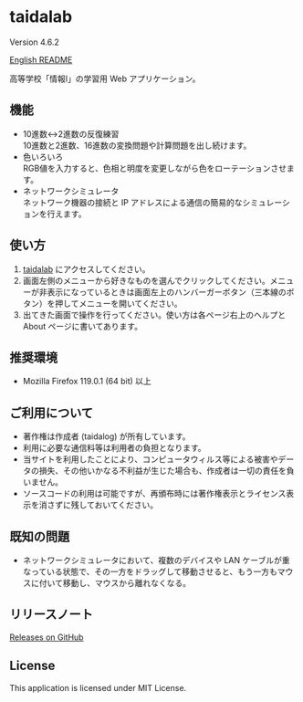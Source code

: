 # taidalab

Version 4.6.2

[English README](README.md)

高等学校「情報&#8544;」の学習用 Web アプリケーション。


## 機能

- 10進数↔2進数の反復練習  
    10進数と2進数、16進数の変換問題や計算問題を出し続けます。
- 色いろいろ  
    RGB値を入力すると、色相と明度を変更しながら色をローテーションさせます。
- ネットワークシミュレータ  
    ネットワーク機器の接続と IP アドレスによる通信の簡易的なシミュレーションを行えます。


## 使い方

1. [taidalab](http://taidalog.html.xdomain.jp/) にアクセスしてください。
1. 画面左側のメニューから好きなものを選んでクリックしてください。メニューが非表示になっているときは画面左上のハンバーガーボタン（三本線のボタン）を押してメニューを開いてください。
1. 出てきた画面で操作を行ってください。使い方は各ページ右上のヘルプと About ページに書いてあります。


## 推奨環境

- Mozilla Firefox 119.0.1 (64 bit) 以上


## ご利用について

- 著作権は作成者 (taidalog) が所有しています。
- 利用に必要な通信料等は利用者の負担となります。
- 当サイトを利用したことにより、コンピュータウィルス等による被害やデータの損失、その他いかなる不利益が生じた場合も、作成者は一切の責任を負いません。
- ソースコードの利用は可能ですが、再頒布時には著作権表示とライセンス表示を消さずに残しておいてください。


## 既知の問題

- ネットワークシミュレータにおいて、複数のデバイスや LAN ケーブルが重なっている状態で、その一方をドラッグして移動させると、もう一方もマウスに付いて移動し、マウスから離れなくなる。


## リリースノート

[Releases on GitHub](https://github.com/taidalog/taidalab/releases)


## License

This application is licensed under MIT License.
